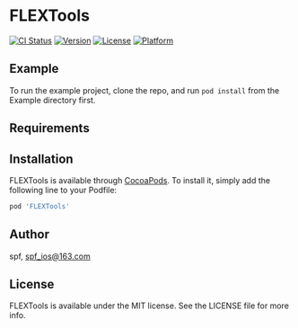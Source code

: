 # FLEXTools

[![CI Status](http://img.shields.io/travis/spf/FLEXTools.svg?style=flat)](https://travis-ci.org/spf/FLEXTools)
[![Version](https://img.shields.io/cocoapods/v/FLEXTools.svg?style=flat)](http://cocoapods.org/pods/FLEXTools)
[![License](https://img.shields.io/cocoapods/l/FLEXTools.svg?style=flat)](http://cocoapods.org/pods/FLEXTools)
[![Platform](https://img.shields.io/cocoapods/p/FLEXTools.svg?style=flat)](http://cocoapods.org/pods/FLEXTools)

## Example

To run the example project, clone the repo, and run `pod install` from the Example directory first.

## Requirements

## Installation

FLEXTools is available through [CocoaPods](http://cocoapods.org). To install
it, simply add the following line to your Podfile:

```ruby
pod 'FLEXTools'
```

## Author

spf, spf_ios@163.com

## License

FLEXTools is available under the MIT license. See the LICENSE file for more info.

